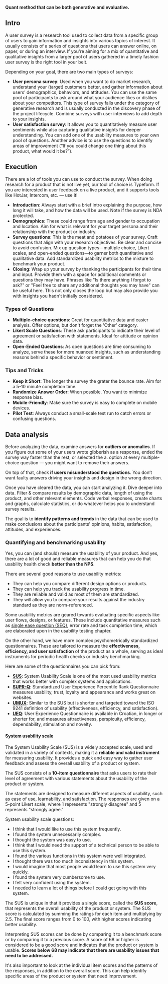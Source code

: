 **Quant method that can be both generative and evaluative.**

## Intro
A user survey is a research tool used to collect data from a specific group of users to gain information and insights into various topics of interest. It usually consists of a series of questions that users can answer online, on paper, or during an interview. If you're aiming for a mix of quantitative and qualitative insights from a larger pool of users gathered in a timely fashion user survey is the right tool in your belt. 

Depending on your goal, there are two main types of surveys: 

- **User persona survey**: Used when you want to do market research, understand your (target) customers better, and gather information about users’ demographics, behaviors, and attitudes. You can use the same pool of participants to ask around what your audience likes or dislikes about your competitors. This type of survey falls under the category of generative research and is usually conducted in the discovery phase of the project lifecycle. Combine surveys with user interviews to add depth to your insights.
- **User satisfaction survey**: It allows you to quantitatively measure user sentiments while also capturing qualitative insights for deeper understanding. You can add one of the usability measures to your own pool of questions. Another advice is to use the questions to identify areas of improvement (“If you could change one thing about this product, what would it be?”).

## Execution
There are a lot of tools you can use to conduct the survey. When doing research for a product that is not live yet, our tool of choice is Typeform. If you are interested in user feedback on a live product, and it supports tools like HotJar, Intercom, etc. — use it!

- **Introduction**: Always start with a brief intro explaining the purpose, how long it will take, and how the data will be used. Note if the survey is NDA protected.
- **Demographics**: These could range from age and gender to occupation and location. Aim for what is relevant for your target persona and their relationship with the product or industry. 
- **Survey questions**: This is the meat and potatoes of your survey. Craft questions that align with your research objectives. Be clear and concise to avoid confusion. Mix up question types—multiple choice, Likert scales, and open-ended questions—to garner both quantitative and qualitative data. Add standardized usability metrics to the mixture to benchmark your product.
- **Closing**: Wrap up your survey by thanking the participants for their time and input. Provide them with a space for additional comments or questions they may have. Phrases like "Is there anything I forgot to ask?" or "Feel free to share any additional thoughts you may have" can be useful here. This not only closes the loop but may also provide you with insights you hadn't initially considered.

### Types of Questions

- **Multiple-choice questions**: Great for quantitative data and easier analysis. Offer options, but don't forget the 'Other' category.
- **Likert Scale Questions**: These ask participants to indicate their level of agreement or satisfaction with statements. Ideal for attitude or opinion data.
- **Open-Ended Questions**: As open questions are time consuming to analyze, serve these for more nuanced insights, such as understanding reasons behind a specific behavior or sentiment.

### Tips and Tricks

- **Keep it Short**: The longer the survey the grater the bounce rate. Aim for a 5-10 minute completion time. 
- **Randomize Answer Order**: When possible. You want to minimize response bias.
- **Mobile-Friendly**: Make sure the survey is easy to complete on mobile devices.
- **Pilot Test**: Always conduct a small-scale test run to catch errors or confusing questions.

## Data analysis
Before analyzing the data, examine answers for **outliers or anomalies**. If you figure out some of your users wrote gibberish as a response, ended the survey way faster than the rest, or selected the a. option at every multiple-choice question — you might want to remove their answers. 

On top of that, check **if users misunderstood the questions**. You don’t want faulty answers driving your insights and design in the wrong direction. 

Once you have cleared the data, you can start analyzing it. Dive deeper into data. Filter & compare results by demographic data, length of using the product, and other relevant elements. Code verbal responses, create charts and graphs, calculate statistics, or do whatever helps you to understand survey results. 

The goal is to **identify patterns and trends** in the data that can be used to make conclusions about the participants' opinions, habits, satisfaction, attitudes, and experiences.

### Quantifying and benchmarking usability
Yes, you can (and should) measure the usability of your product. And yes, there are a lot of good and reliable measures that can help you do that usability health check **better than the NPS**. 

There are several good reasons to use usability metrics:

- They can help you compare different design options or products. 
- They can help you track the usability progress in time.
- They are reliable and valid as most of them are standardized.
- They will allow you to compare your results against the industry standard as they are norm-referenced.

Some usability metrics are geared towards evaluating specific aspects like user flows, designs, or features. These include quantitative measures such as [single ease question (SEQ)](https://measuringu.com/seq10/), error rate and task completion time, which are elaborated upon in the usability testing chapter. 

On the other hand, we have more complex psychometrically standardized questionnaires. These are tailored to measure the **effectiveness, efficiency, and user satisfaction** of the product as a whole, serving as ideal instruments for periodic health checks or industry benchmarking.

Here are some of the questionnaires you can pick from:

- **[SUS](https://trymata.com/blog/learn/sus-system-usability-scale/)**: System Usability Scale is one of the most used usability metrics that works better with complex systems and applications. 
- **[SUPR-Q](https://trymata.com/blog/learn/supr-q/)**: Standardized User Experience Percentile Rank Questionnaire measures usability, trust, loyalty and appearance and works great on websites.
- **[UMUX](https://measuringu.com/umux-lite/)**: Similar to the SUS but is shorter and targeted toward the ISO 9241 definition of usability (effectiveness, efficiency, and satisfaction).
- **[UEQ](https://www.ueq-online.org/)**: User Experience Questionnaire is available in Croatian, in longer or shorter for, and  measures attractiveness, perspicuity, efficiency, dependability, stimulation and novelty.

#### System usability scale

The System Usability Scale (SUS) is a widely accepted scale, used and validated in a variety of contexts, making it a **reliable and valid instrument** for measuring usability. It provides a quick and easy way to gather user feedback and assess the overall usability of a product or system. 

The SUS consists of a **10-item questionnaire** that asks users to rate their level of agreement with various statements about the usability of the product or system. 

The statements are designed to measure different aspects of usability, such as ease of use, learnability, and satisfaction. The responses are given on a 5-point Likert scale, where 1 represents "strongly disagree" and 5 represents "strongly agree."

System usability scale questions: 

- I think that I would like to use this system frequently.
- I found the system unnecessarily complex.
- I thought the system was easy to use.
- I think that I would need the support of a technical person to be able to use this system.
- I found the various functions in this system were well integrated.
- I thought there was too much inconsistency in this system.
- I would imagine that most people would learn to use this system very quickly.
- I found the system very cumbersome to use.
- I felt very confident using the system.
- I needed to learn a lot of things before I could get going with this system.

The SUS is unique in that it provides a single score, called the **SUS score**, that represents the overall usability of the product or system. The SUS score is calculated by summing the ratings for each item and multiplying by 2.5. The final score ranges from 0 to 100, with higher scores indicating better usability.

Interpreting SUS scores can be done by comparing it to a benchmark score or by comparing it to a previous score. A score of 68 or higher is considered to be a good score and indicates that the product or system is usable. **Scores below 68 may indicate that there are usability issues that need to be addressed.**

It's also important to look at the individual item scores and the patterns of the responses, in addition to the overall score. This can help identify specific areas of the product or system that need improvement.
